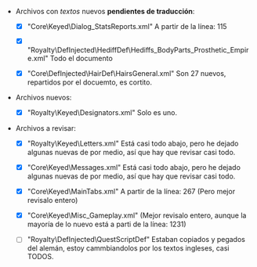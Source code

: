 
* Archivos con *textos* nuevos **pendientes de traducción**:

	* [x] "Core\Keyed\Dialog_StatsReports.xml"												A partir de la línea: 115
	
	* [x] "Royalty\DefInjected\HediffDef\Hediffs_BodyParts_Prosthetic_Empire.xml"			Todo el documento

	* [x] "Core\DefInjected\HairDef\HairsGeneral.xml"										Son 27 nuevos, repartidos por el docuemto, es cortito.
			



* Archivos nuevos:

	* [x] "Royalty\Keyed\Designators.xml"				Solo es uno.

* Archivos a revisar:

	* [x] "Royalty\Keyed\Letters.xml"		Está casi todo abajo, pero he dejado algunas nuevas de por medio, así que hay que revisar casi todo.

	* [x] "Core\Keyed\Messages.xml"			Está casi todo abajo, pero he dejado algunas nuevas de por medio, así que hay que revisar casi todo.

	* [x] "Core\Keyed\MainTabs.xml"				A partir de la línea: 267 (Pero mejor revisalo entero)

	* [x] "Core\Keyed\Misc_Gameplay.xml"		(Mejor revisalo entero, aunque la mayoría de lo nuevo está a parti de la línea: 1231)

	* [ ] "Royalty\DefInjected\QuestScriptDef\"	Estaban copiados y pegados del alemán, estoy cammbiandolos por los textos ingleses, casi TODOS.

